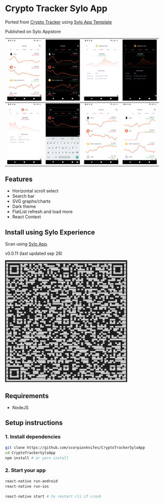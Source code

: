 # Crypto Tracker Sylo App

Ported from [Crypto Tracker](https://github.com/scorpionknifes/CryptoTracker) using [Sylo App Template](https://www.npmjs.com/package/@sylo/connected-app-cli)

Published on Sylo Appstore

![](/images/light_home.png)   |  ![](/images/dark_home.png)  |  ![](/images/light_crypto.png)  |  ![](/images/dark_crypto.png)
:-------------------------:|:-------------------------:|:-------------------------:|:-------------------------:
![](/images/light_search.png)   |  ![](/images/dark_search.png)  |  ![](/images/light_week.png)  |  ![](/images/light_year.png)

## Features

- Horizontal scroll select
- Search bar
- SVG graphs/charts
- Dark theme
- FlatList refresh and load more
- React Context

## Install using Sylo Experience

Scan using [Sylo App](https://www.sylo.io/wallet/).

v0.0.11 (last updated sep 28)

<img src="/images/qrcode.png" width="400">

## Requirements

- NodeJS

## Setup instructions

### 1. Install dependencies

```bash
git clone https://github.com/scorpionknifes/CryptoTrackerSyloApp
cd CryptoTrackerSyloApp
npm install # or yarn install
```

### 2. Start your app

```bash
react-native run-android
react-native run-ios

react-native start # to restart cli if crash
```
